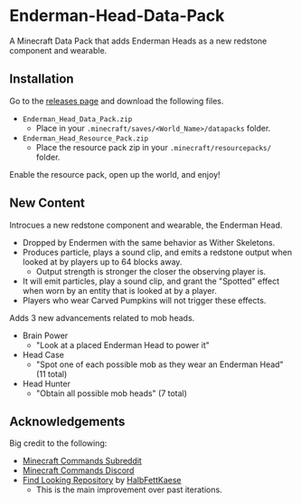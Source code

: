 # Enderman-Head-Data-Pack
A Minecraft Data Pack that adds Enderman Heads as a new redstone component and wearable.

## Installation
Go to the [releases page](https://github.com/Zambozoo/Enderman-Head-Packs/releases/) and download the following files.
* `Enderman_Head_Data_Pack.zip`
  * Place in your `.minecraft/saves/<World_Name>/datapacks` folder.
* `Enderman_Head_Resource_Pack.zip`
  * Place the resource pack zip in your `.minecraft/resourcepacks/` folder.
  
Enable the resource pack, open up the world, and enjoy!

## New Content
Introcues a new redstone component and wearable, the Enderman Head.
* Dropped by Endermen with the same behavior as Wither Skeletons.
* Produces particle, plays a sound clip, and emits a redstone output when looked at by players up to 64 blocks away.
  * Output strength is stronger the closer the observing player is.
* It will emit particles, play a sound clip, and grant the "Spotted" effect when worn by an entity that is looked at by a player.
* Players who wear Carved Pumpkins will not trigger these effects.

Adds 3 new advancements related to mob heads.
* Brain Power
  * "Look at a placed Enderman Head to power it"
* Head Case
  * "Spot one of each possible mob as they wear an Enderman Head" (11 total)
* Head Hunter
  * "Obtain all possible mob heads" (7 total)

## Acknowledgements
Big credit to the following:
* [Minecraft Commands Subreddit](https://www.reddit.com/r/MinecraftCommands/)
* [Minecraft Commands Discord](https://discord.gg/9wNcfsH)
* [Find Looking Repository](https://github.com/HalbFettKaese/FindLooking) by [HalbFettKaese](https://github.com/HalbFettKaese)
  * This is the main improvement over past iterations.
